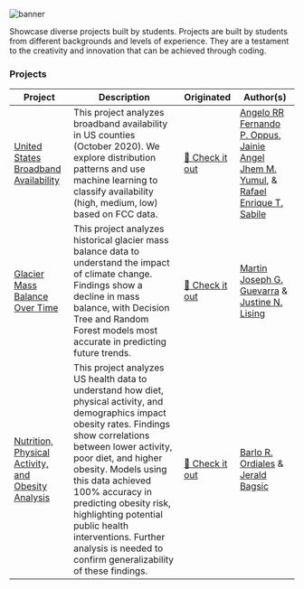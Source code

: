 ![banner](https://i.imgur.com/rAsN6yw.png)

Showcase diverse projects built by students. Projects are built by students from different backgrounds and levels of experience. They are a testament to the creativity and innovation that can be achieved through coding. 

### Projects 

| Project | Description | Originated | Author(s) |
| --- | --- | --- | --- |
| [United States Broadband Availability](https://github.com/aelluminate/united-states-broadband-availability) | This project analyzes broadband availability in US counties (October 2020). We explore distribution patterns and use machine learning to classify availability (high, medium, low) based on FCC data. | [🔗 Check it out](https://github.com/Cless41/SFTDSNLAB-FINALS) | [Angelo RR Fernando P. Oppus](https://github.com/Cless41), [Jainie Angel Jhem M. Yumul](https://github.com/JAINIE12), & [Rafael Enrique T. Sabile](https://github.com/HAU-RafaelES) |
| [Glacier Mass Balance Over Time](https://github.com/aelluminate/glacier-mass-balance-over-time) | This project analyzes historical glacier mass balance data to understand the impact of climate change. Findings show a decline in mass balance, with Decision Tree and Random Forest models most accurate in predicting future trends. | [🔗 Check it out](https://github.com/MJGuevarra17/Lising_Guevarra_CPE402_FinalExam) | [Martin Joseph G. Guevarra](https://github.com/MJGuevarra17) & [Justine N. Lising](https://github.com/JustineDJANGO29) | 
| [Nutrition, Physical Activity, and Obesity Analysis](https://github.com/aelluminate/nutrition-physical-activity-obesity-analysis) | This project analyzes US health data to understand how diet, physical activity, and demographics impact obesity rates. Findings show correlations between lower activity, poor diet, and higher obesity. Models using this data achieved 100% accuracy in predicting obesity risk, highlighting potential public health interventions. Further analysis is needed to confirm generalizability of these findings. | [🔗 Check it out](https://github.com/Jerald011003/BRFSS-Analysis) | [Barlo R. Ordiales](https://github.com/BarloBRO) & [Jerald Bagsic](https://github.com/Jerald011003) | 